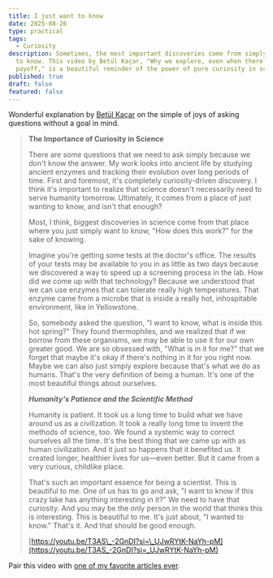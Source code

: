 ```yaml
---
title: I just want to know
date: 2025-08-26
type: practical
tags:
  - Curiosity
description: Sometimes, the most important discoveries come from simply wanting
  to know. This video by Betül Kaçar, "Why we explore, even when there’s no
  payoff," is a beautiful reminder of the power of pure curiosity in science.
published: true
draft: false
featured: false
---
```

Wonderful explanation by [Betül Kaçar](https://en.m.wikipedia.org/wiki/Bet%C3%BCl_Ka%C3%A7ar) on the simple of joys of asking questions without a goal in mind.

> **The Importance of Curiosity in Science**
> 
> There are some questions that we need to ask simply because we don't know the answer. My work looks into ancient life by studying ancient enzymes and tracking their evolution over long periods of time. First and foremost, it's completely curiosity-driven discovery. I think it's important to realize that science doesn't necessarily need to serve humanity tomorrow. Ultimately, it comes from a place of just wanting to know, and isn't that enough?
> 
> Most, I think, biggest discoveries in science come from that place where you just simply want to know, "How does this work?" for the sake of knowing.
> 
> Imagine you're getting some tests at the doctor's office. The results of your tests may be available to you in as little as two days because we discovered a way to speed up a screening process in the lab. How did we come up with that technology? Because we understood that we can use enzymes that can tolerate really high temperatures. That enzyme came from a microbe that is inside a really hot, inhospitable environment, like in Yellowstone.
> 
> So, somebody asked the question, "I want to know, what is inside this hot spring?" They found thermophiles, and we realized that if we borrow from these organisms, we may be able to use it for our own greater good. We are so obsessed with, "What is in it for me?" that we forget that maybe it's okay if there's nothing in it for you right now. Maybe we can also just simply explore because that's what we do as humans. That's the very definition of being a human. It's one of the most beautiful things about ourselves.
> 
> **_Humanity's Patience and the Scientific Method_**
> 
> Humanity is patient. It took us a long time to build what we have around us as a civilization. It took a really long time to invent the methods of science, too. We found a systemic way to correct ourselves all the time. It's the best thing that we came up with as human civilization. And it just so happens that it benefited us. It created longer, healthier lives for us—even better. But it came from a very curious, childlike place.
> 
> That's such an important essence for being a scientist. This is beautiful to me. One of us has to go and ask, "I want to know if this crazy lake has anything interesting in it?" We need to have that curiosity. And you may be the only person in the world that thinks this is interesting. This is beautiful to me. It's just about, "I wanted to know." That's it. And that should be good enough.
> 
> [https://youtu.be/T3AS\_-2GnDI?si=\_UJwRYtK-NaYh-pM](https://youtu.be/T3AS_-2GnDI?si=_UJwRYtK-NaYh-pM)

Pair this video with [one of my favorite articles ever](https://aeon.co/essays/if-you-ask-why-youre-a-philosopher-and-youre-awesome).
